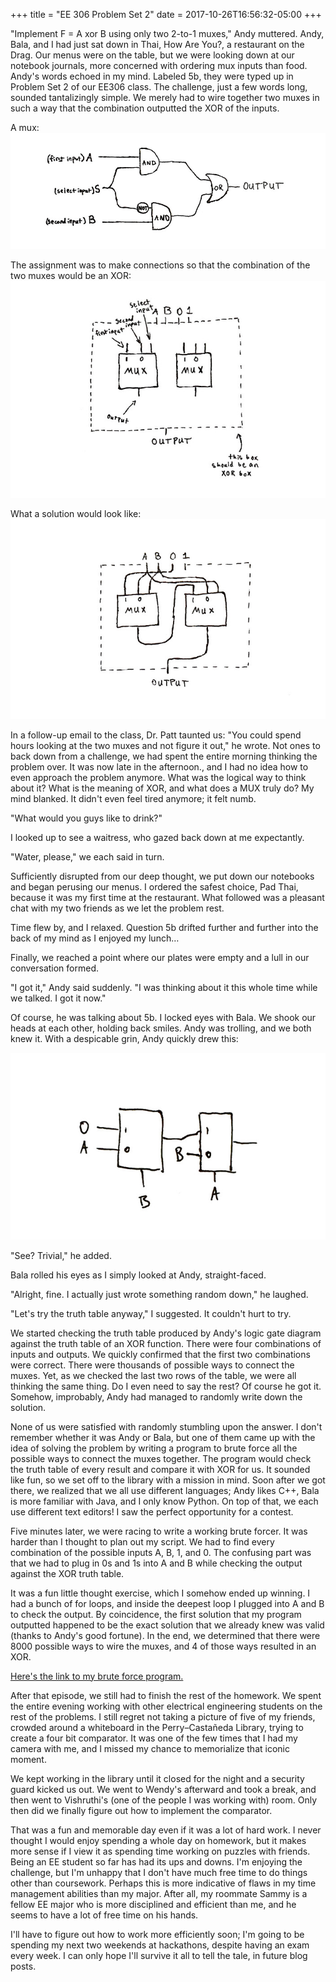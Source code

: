+++
title = "EE 306 Problem Set 2"
date = 2017-10-26T16:56:32-05:00
+++

"Implement F = A xor B using only two 2-to-1 muxes," Andy muttered. Andy, Bala, and I had just sat down in Thai, How Are You?, a restaurant on the Drag. Our menus were on the table, but we were looking down at our notebook journals, more concerned with ordering mux inputs than food. Andy's words echoed in my mind. Labeled 5b, they were typed up in Problem Set 2 of our EE306 class. The challenge, just a few words long, sounded tantalizingly simple. We merely had to wire together two muxes in such a way that the combination outputted the XOR of the inputs. 

A mux:
![image](/img/mux.jpg)

The assignment was to make connections so that the combination of the two muxes would be an XOR:
![image](/img/two_muxes.jpg)

What a solution would look like:
![image](/img/two_mux_solution.jpg)

In a follow-up email to the class, Dr. Patt taunted us: "You could spend hours looking at the two muxes and not figure it out," he wrote. Not ones to back down from a challenge, we had spent the entire morning thinking the problem over. It was now late in the afternoon., and I had no idea how to even approach the problem anymore. What was the logical way to think about it? What is the meaning of XOR, and what does a MUX truly do? My mind blanked. It didn't even feel tired anymore; it felt numb.

"What would you guys like to drink?"

I looked up to see a waitress, who gazed back down at me expectantly.

"Water, please," we each said in turn. 

Sufficiently disrupted from our deep thought, we put down our notebooks and began perusing our menus. I ordered the safest choice, Pad Thai, because it was my first time at the restaurant. What followed was a pleasant chat with my two friends as we let the problem rest.

Time flew by, and I relaxed. Question 5b drifted further and further into the back of my mind as I enjoyed my lunch… 

Finally, we reached a point where our plates were empty and a lull in our conversation formed. 

"I got it," Andy said suddenly. "I was thinking about it this whole time while we talked. I got it now."

Of course, he was talking about 5b. I locked eyes with Bala. We shook our heads at each other, holding back smiles. Andy was trolling, and we both knew it. With a despicable grin, Andy quickly drew this:

![image](/img/andy_solution.jpg)

"See? Trivial," he added. 

Bala rolled his eyes as I simply looked at Andy, straight-faced.

"Alright, fine. I actually just wrote something random down," he laughed. 

"Let's try the truth table anyway," I suggested. It couldn't hurt to try.

We started checking the truth table produced by Andy's logic gate diagram against the truth table of an XOR function. There were four combinations of inputs and outputs. We quickly confirmed that the first two combinations were correct. There were thousands of possible ways to connect the muxes. Yet, as we checked the last two rows of the table, we were all thinking the same thing. Do I even need to say the rest? Of course he got it. Somehow, improbably, Andy had managed to randomly write down the solution.

None of us were satisfied with randomly stumbling upon the answer. I don't remember whether it was Andy or Bala, but one of them came up with the idea of solving the problem by writing a program to brute force all the possible ways to connect the muxes together. The program would check the truth table of every result and compare it with XOR for us. It sounded like fun, so we set off to the library with a mission in mind. Soon after we got there, we realized that we all use different languages; Andy likes C++, Bala is more familiar with Java, and I only know Python. On top of that, we each use different text editors! I saw the perfect opportunity for a contest.

Five minutes later, we were racing to write a working brute forcer. It was harder than I thought to plan out my script. We had to find every combination of the possible inputs A, B, 1, and 0. The confusing part was that we had to plug in 0s and 1s into A and B while checking the output against the XOR truth table.

It was a fun little thought exercise, which I somehow ended up winning. I had a bunch of for loops, and inside the deepest loop I plugged into A and B to check the output. By coincidence, the first solution that my program outputted happened to be the exact solution that we already knew was valid (thanks to Andy's good fortune). In the end, we determined that there were 8000 possible ways to wire the muxes, and 4 of those ways resulted in an XOR. 

[Here's the link to my brute force program.](https://github.com/keanemind/EE306/blob/master/5b_brute_forcer.py)

After that episode, we still had to finish the rest of the homework. We spent the entire evening working with other electrical engineering students on the rest of the problems. I still regret not taking a picture of five of my friends, crowded around a whiteboard in the Perry–Castañeda Library, trying to create a four bit comparator. It was one of the few times that I had my camera with me, and I missed my chance to memorialize that iconic moment.

We kept working in the library until it closed for the night and a security guard kicked us out. We went to Wendy's afterward and took a break, and then went to Vishruthi's (one of the people I was working with) room. Only then did we finally figure out how to implement the comparator.

That was a fun and memorable day even if it was a lot of hard work. I never thought I would enjoy spending a whole day on homework, but it makes more sense if I view it as spending time working on puzzles with friends. Being an EE student so far has had its ups and downs. I'm enjoying the challenge, but I'm unhappy that I don't have much free time to do things other than coursework. Perhaps this is more indicative of flaws in my time management abilities than my major. After all, my roommate Sammy is a fellow EE major who is more disciplined and efficient than me, and he seems to have a lot of free time on his hands.

I'll have to figure out how to work more efficiently soon; I'm going to be spending my next two weekends at hackathons, despite having an exam every week. I can only hope I'll survive it all to tell the tale, in future blog posts. 
